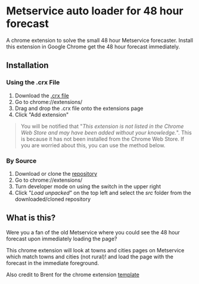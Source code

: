 # Metservice auto loader for 48 hour forecast
A chrome extension to solve the small 48 hour Metservice forecaster. Install this extension in Google Chrome get the 48 hour forecast immediately.


## Installation
### Using the .crx File
1. Download the [.crx file](https://github.com/michaelakerr/metservice-modal-enhancer/blob/master/metserviceUpdater/metServiceUpdater.crx)
2. Go to chrome://extensions/
3. Drag and drop the .crx file onto the extensions page
4. Click "Add extension"

> You will be notified that "*This extension is not listed in the Chrome Web Store and may have been added without your knowledge.*". This is because it has not been installed from the Chrome Web Store. If you are worried about this, you can use the method below.

### By Source
1. Download or clone the [repository](https://github.com/michaelakerr/metservice-modal-enhancer)
2. Go to chrome://extensions/
3. Turn developer mode on using the switch in the upper right
4. Click "*Load unpacked*" on the top left and select the *src* folder from the downloaded/cloned repository

## What is this?
Were you a fan of the old Metservice where you could see the 48 hour forecast upon immediately loading the page?

This chrome extension will look at towns and cities pages on Metservice which match towns and cities (not rural)! and load the page with the forecast in the immediate foreground. 

Also credit to Brent for the chrome extension [template](https://github.com/brentvollebregt/uow-moodle-rwa-ignorer)
